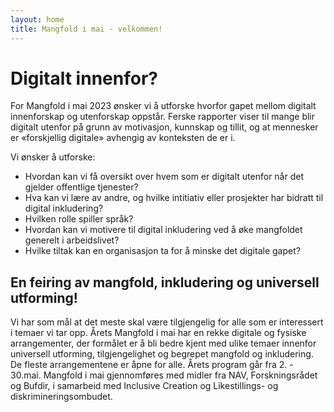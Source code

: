 ```yaml
---
layout: home 
title: Mangfold i mai - velkommen!
---
```


# Digitalt innenfor?

For Mangfold i mai 2023 ønsker vi å utforske hvorfor gapet mellom digitalt innenforskap og utenforskap oppstår. Ferske rapporter viser til mange blir digitalt utenfor på grunn av motivasjon, kunnskap og tillit, og at mennesker er «forskjellig digitale» avhengig av konteksten de er i.

Vi ønsker å utforske:

* Hvordan kan vi få oversikt over hvem som er digitalt utenfor når det gjelder offentlige tjenester?
* Hva kan vi lære av andre, og hvilke intitiativ eller prosjekter har bidratt til digital inkludering?
* Hvilken rolle spiller språk?
* Hvordan kan vi motivere til digital inkludering ved å øke mangfoldet generelt i arbeidslivet?
* Hvilke tiltak kan en organisasjon ta for å minske det digitale gapet?


## En feiring av mangfold, inkludering og universell utforming!

Vi har som mål at det meste skal være tilgjengelig for alle som er interessert i temaer vi tar opp. Årets Mangfold i mai har en rekke digitale og fysiske arrangementer, der formålet er å bli bedre kjent med ulike temaer innenfor universell utforming, tilgjengelighet og begrepet mangfold og inkludering. De fleste arrangementene er åpne for alle. Årets program går fra 2. - 30.mai. Mangfold i mai gjennomføres med midler fra NAV, Forskningsrådet og Bufdir, i samarbeid med Inclusive Creation og Likestillings- og diskrimineringsombudet.
